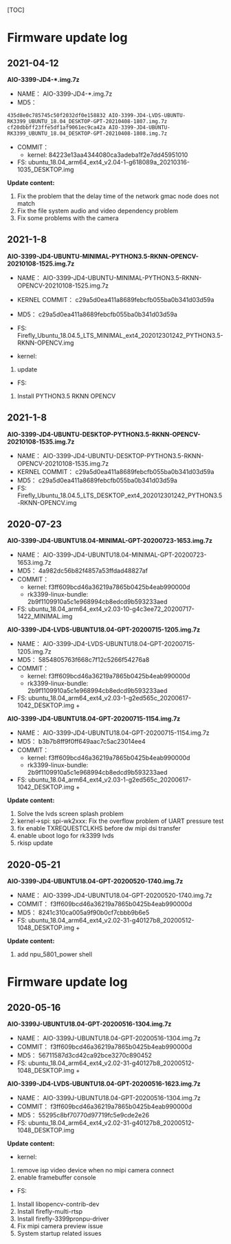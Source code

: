[TOC]

# Firmware update log

## 2021-04-12
**AIO-3399-JD4-*.img.7z**
* NAME： AIO-3399-JD4-*.img.7z
* MD5：
```
435d8e0c785745c50f2032df0e158832 AIO-3399-JD4-LVDS-UBUNTU-RK3399_UBUNTU_18.04_DESKTOP-GPT-20210408-1807.img.7z
cf20dbbff23ffe5df1af9061ec9ca42a AIO-3399-JD4-UBUNTU-RK3399_UBUNTU_18.04_DESKTOP-GPT-20210408-1808.img.7z
```
* COMMIT：
    * kernel: 84223e13aa4344080ca3adeba1f2e7dd45951010
* FS:
    ubuntu_18.04_arm64_ext4_v2.04-1-g618089a_20210316-1035_DESKTOP.img

**Update content:**
1. Fix the problem that the delay time of the network gmac node does not match
2. Fix the file system audio and video dependency problem
3. Fix some problems with the camera

## 2021-1-8
**AIO-3399-JD4-UBUNTU-MINIMAL-PYTHON3.5-RKNN-OPENCV-20210108-1525.img.7z**

* NAME： AIO-3399-JD4-UBUNTU-MINIMAL-PYTHON3.5-RKNN-OPENCV-20210108-1525.img.7z
* KERNEL COMMIT： c29a5d0ea411a8689febcfb055ba0b341d03d59a
* MD5： c29a5d0ea411a8689febcfb055ba0b341d03d59a
* FS: Firefly_Ubuntu_18.04.5_LTS_MINIMAL_ext4_202012301242_PYTHON3.5-RKNN-OPENCV.img

* kernel:
1. update

* FS:
1. Install PYTHON3.5 RKNN OPENCV


## 2021-1-8
**AIO-3399-JD4-UBUNTU-DESKTOP-PYTHON3.5-RKNN-OPENCV-20210108-1535.img.7z**

* NAME： AIO-3399-JD4-UBUNTU-DESKTOP-PYTHON3.5-RKNN-OPENCV-20210108-1535.img.7z
* KERNEL COMMIT： c29a5d0ea411a8689febcfb055ba0b341d03d59a
* MD5： c29a5d0ea411a8689febcfb055ba0b341d03d59a
* FS: Firefly_Ubuntu_18.04.5_LTS_DESKTOP_ext4_202012301242_PYTHON3.5-RKNN-OPENCV.img

## 2020-07-23

**AIO-3399-JD4-UBUNTU18.04-MINIMAL-GPT-20200723-1653.img.7z**
* NAME： AIO-3399-JD4-UBUNTU18.04-MINIMAL-GPT-20200723-1653.img.7z
* MD5： 4a982dc56b82f4857a53ffdad48827af
* COMMIT：
    * kernel: f3ff609bcd46a36219a7865b0425b4eab990000d
    * rk3399-linux-bundle: 2b9f1109910a5c1e968994cb8edcd9b593233aed
* FS: ubuntu_18.04_arm64_ext4_v2.03-10-g4c3ee72_20200717-1422_MINIMAL.img


**AIO-3399-JD4-LVDS-UBUNTU18.04-GPT-20200715-1205.img.7z**
* NAME： AIO-3399-JD4-LVDS-UBUNTU18.04-GPT-20200715-1205.img.7z
* MD5： 5854805763f668c7f12c5266f54276a8
* COMMIT：
    * kernel: f3ff609bcd46a36219a7865b0425b4eab990000d
    * rk3399-linux-bundle: 2b9f1109910a5c1e968994cb8edcd9b593233aed
* FS: ubuntu_18.04_arm64_ext4_v2.03-1-g2ed565c_20200617-1042_DESKTOP.img +

**AIO-3399-JD4-UBUNTU18.04-GPT-20200715-1154.img.7z**
* NAME： AIO-3399-JD4-UBUNTU18.04-GPT-20200715-1154.img.7z
* MD5： b3b7b8ff9f0ff649aac7c5ac23014ee4
* COMMIT：
    * kernel: f3ff609bcd46a36219a7865b0425b4eab990000d
    * rk3399-linux-bundle: 2b9f1109910a5c1e968994cb8edcd9b593233aed
* FS: ubuntu_18.04_arm64_ext4_v2.03-1-g2ed565c_20200617-1042_DESKTOP.img +


**Update content:**
1. Solve the lvds screen splash problem
1. kernel->spi: spi-wk2xxx: Fix the overflow problem of UART pressure test
1. fix enable TXREQUESTCLKHS before dw mipi dsi transfer
1. enable uboot logo for rk3399 lvds
1. rkisp update



## 2020-05-21
**AIO-3399-JD4-UBUNTU18.04-GPT-20200520-1740.img.7z**

* NAME： AIO-3399-JD4-UBUNTU18.04-GPT-20200520-1740.img.7z
* COMMIT： f3ff609bcd46a36219a7865b0425b4eab990000d
* MD5： 8241c310ca005a9f90b0cf7cbbb9b6e5
* FS: ubuntu_18.04_arm64_ext4_v2.02-31-g40127b8_20200512-1048_DESKTOP.img +

**Update content:**
1. add npu_5801_power shell


# Firmware update log

## 2020-05-16
**AIO-3399J-UBUNTU18.04-GPT-20200516-1304.img.7z**

* NAME： AIO-3399J-UBUNTU18.04-GPT-20200516-1304.img.7z
* COMMIT： f3ff609bcd46a36219a7865b0425b4eab990000d
* MD5： 56711587d3cd42ca92bce3270c890452
* FS: ubuntu_18.04_arm64_ext4_v2.02-31-g40127b8_20200512-1048_DESKTOP.img +

**AIO-3399-JD4-LVDS-UBUNTU18.04-GPT-20200516-1623.img.7z**

* NAME： AIO-3399J-UBUNTU18.04-GPT-20200516-1304.img.7z
* COMMIT： f3ff609bcd46a36219a7865b0425b4eab990000d
* MD5： 55295c8bf70770d97719fc5e9cde2e26
* FS: ubuntu_18.04_arm64_ext4_v2.02-31-g40127b8_20200512-1048_DESKTOP.img

**Update content:**
* kernel:
1. remove isp video device when no mipi camera connect
2. enable framebuffer console

* FS:
1. Install libopencv-contrib-dev
2. Install firefly-multi-rtsp
3. Install firefly-3399pronpu-driver
4. Fix mipi camera preview issue
5. System startup related issues
